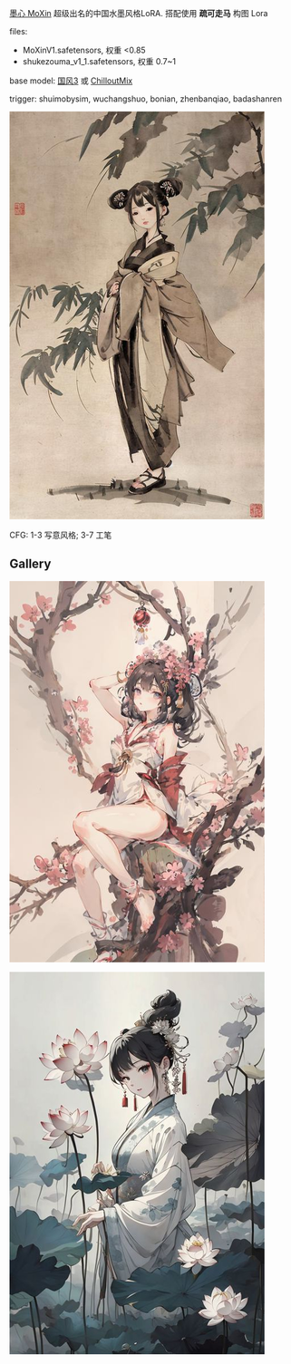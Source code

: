 [墨心 MoXin](https://civitai.com/models/12597/moxin?modelVersionId=14856) 超级出名的中国水墨风格LoRA. 搭配使用 **疏可走马** 构图 Lora

files:
- MoXinV1.safetensors, 权重 <0.85
- shukezouma_v1_1.safetensors, 权重 0.7~1

base model: [国风3](../Checkpoints/国风3.md) 或 [ChilloutMix](../Checkpoints/ChilloutMix.md)

trigger: shuimobysim, wuchangshuo, bonian, zhenbanqiao, badashanren

![|300](../../../attach/Pasted%20image%2020240306213600.png)

CFG: 1-3 写意风格; 3-7 工笔

## Gallery

![|200](../../../attach/Pasted%20image%2020240306214004.png) 

![|200](../../../attach/Pasted%20image%2020240306214116.png)